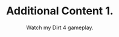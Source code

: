 ---
title: Additional Content 1.
subtitle: Watch my Dirt 4 gameplay.
layout: default
modal-id: 9
html: https://www.youtube.com/embed/W5QhtBotqf8
thumbnail: portfolio.jpg
project-date: november 2019
category: Extras
description: So i can do the pagination thingy.

---